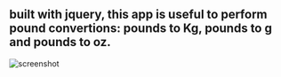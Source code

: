  ## built with jquery, this app is useful to perform pound convertions: pounds to Kg, pounds to g and pounds to oz.
 
 ![screenshot](https://user-images.githubusercontent.com/39097773/42474553-2f89dab0-8385-11e8-9f09-449edff9d679.PNG)
